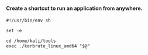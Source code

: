 #### Create a shortcut to run an application from anywhere.

```
#!/usr/bin/env sh

set -e

cd /home/kali/tools
exec ./kerbrute_linux_amd64 "$@"
```
